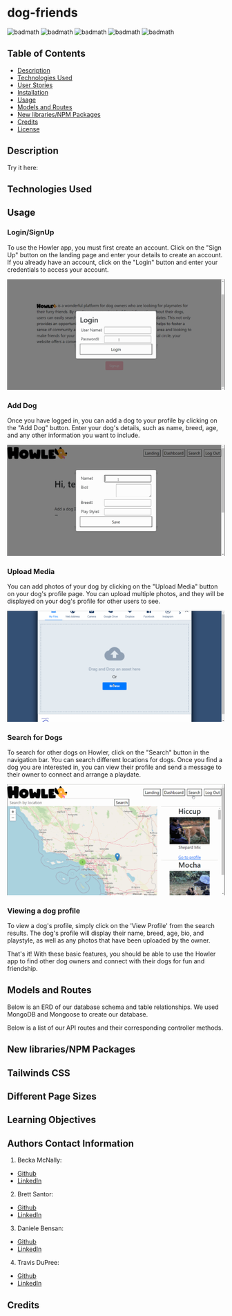# dog-friends
![badmath](https://jwt.io/img/badge-compatible.svg)
![badmath](https://img.shields.io/badge/Built%20With-MongoDB-brightgreen)
![badmath](https://img.shields.io/badge/Built%20With-React-blue)
![badmath](https://img.shields.io/badge/Built%20With-JavaScript-ff69b4)
![badmath](https://img.shields.io/badge/Built%20With-CSS-red)

## Table of Contents

* [Description](#description)
* [Technologies Used](#technologies-used)
* [User Stories](#user-stories)
* [Installation](#installation)
* [Usage](#usage)
* [Models and Routes](#models-and-routes)
* [New libraries/NPM Packages](#new-libraries/npm-packages)
* [Credits](#credits)
* [License](#license)

## Description 


Try it here: 

## Technologies Used



## Usage 

### Login/SignUp

To use the Howler app, you must first create an account. Click on the "Sign Up" button on the landing page and enter your details to create an account. If you already have an account, click on the "Login" button and enter your credentials to access your account.

![Login](./assets/login.gif)

### Add Dog
Once you have logged in, you can add a dog to your profile by clicking on the "Add Dog" button. Enter your dog's details, such as name, breed, age, and any other information you want to include.

![Add Dog](./assets/addDog.gif)


### Upload Media
You can add photos of your dog by clicking on the "Upload Media" button on your dog's profile page. You can upload multiple photos, and they will be displayed on your dog's profile for other users to see.


![Add Dog](./assets/uploadDog.gif)


### Search for Dogs
To search for other dogs on Howler, click on the "Search" button in the navigation bar. You can search different locations for dogs. Once you find a dog you are interested in, you can view their profile and send a message to their owner to connect and arrange a playdate.

![Alt text](./assets/DogSearch.gif)

### Viewing a dog profile
To view a dog's profile, simply click on the 'View Profile' from the search results. The dog's profile will display their name, breed, age, bio, and playstyle, as well as any photos that have been uploaded by the owner.





That's it! With these basic features, you should be able to use the Howler app to find other dog owners and connect with their dogs for fun and friendship.

## Models and Routes

Below is an ERD of our database schema and table relationships. We used MongoDB and Mongoose to create our database.



Below is a list of our API routes and their corresponding controller methods.
<!-- 
| Route | HTTP Verb | Description |
| ----- | --------- | ----------- |
| `/api/users` | `GET` | Get all users |
| `/api/users` | `POST` | Create a new user |
| `/api/users/:id` | `GET` | Get a user by id |
| `/api/users/:id` | `PUT` | Update a user by id |
| `/api/pins` | `GET` | Get all pins |
| `/api/pins` | `POST` | Create a new pin |
| `/api/pins/:id` | `GET` | Get a pin by id |
| `/api/pins/:id` | `PUT` | Update a pin by id |
| `/api/pins/:id` | `DELETE` | Delete a pin by id |
| `/api/trips` | `GET` | Get all trips |
| `/api/trips` | `POST` | Create a new trip |
| `/api/trips/:id` | `GET` | Get a trip by id |
| `/api/trips/:id` | `PUT` | Update a trip by id |
| `/api/trips/:id` | `DELETE` | Delete a trip by id |
| `/api/journals` | `GET` | Get all trip journals |
| `/api/journals` | `POST` | Create a new trip journal |
| `/api/journals/:id` | `GET` | Get a trip journal by id |
| `/api/journals/:id` | `PUT` | Update a trip journal by id |
| `/api/journals/:id` | `DELETE` | Delete a trip journal by id | -->

## New libraries/NPM Packages


## Tailwinds CSS


## Different Page Sizes


## Learning Objectives


## Authors Contact Information

1. Becka McNally:
  * [Github](https://github.com/beckamcnally/beckamcnally)
  * [LinkedIn](https://www.linkedin.com/in/becka-mcnally/)
2. Brett Santor:
  * [Github](https://github.com/BrettSantor) 
  * [LinkedIn](https://www.linkedin.com/in/brettsantor/)
3. Daniele Bensan:
  * [Github](https://github.com/DBBENSAN)
  * [LinkedIn](https://www.linkedin.com/in/danielebensan/)
4. Travis DuPree:
  * [Github](https://github.com/Traveye)
  * [LinkedIn](https://www.linkedin.com/in/travis-dupree-96380218b/)

## Credits


